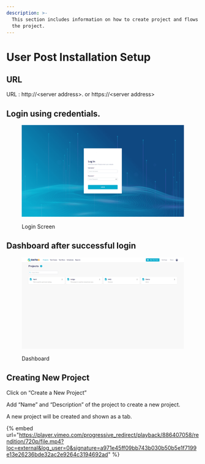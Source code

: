 ```yaml
---
description: >-
  This section includes information on how to create project and flows inside
  the project.
---
```


# User Post Installation Setup

## URL

URL : http://\<server address>. or https://\<server address>

## Login using credentials.

<figure><img src="../.gitbook/assets/image (49).png" alt=""><figcaption><p>Login Screen</p></figcaption></figure>

## Dashboard after successful login

<figure><img src="../.gitbook/assets/Screenshot (448).png" alt=""><figcaption><p>Dashboard</p></figcaption></figure>

## Creating New Project

Click on “Create a New Project”

Add “Name” and “Description” of the project to create a new project.

A new project will be created and shown as a tab.

{% embed url="https://player.vimeo.com/progressive_redirect/playback/886407058/rendition/720p/file.mp4?loc=external&log_user=0&signature=a971e45ff09bb743b030b50b5e1f7199e13e26236bde32ac2e9264c3194692ad" %}
